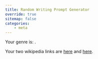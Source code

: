 ```yaml
---
title: Random Writing Prompt Generator
override: true
sitemap: false
categories: 
    - meta
---
```


Your genre is: <span id="genre"></span>.

Your two wikipedia links are [here](https://en.wikipedia.org/wiki/Special:Random) and [here](https://en.wikipedia.org/wiki/Special:Random).

<script>
	var genre=["Drama", "Fable", "Fairy Tale", "Fantasy", "Folklore", "Historical Fiction", "Horror", "Humour", "Legend", "Mystery", "Mythology", "Realistic Fiction", "Science Fiction"]; 
	var random = Math.round(Math.random() * (genre.length -1));
	var selection = genre[random];

	document.getElementById("genre").innerHTML=selection;
</script>
